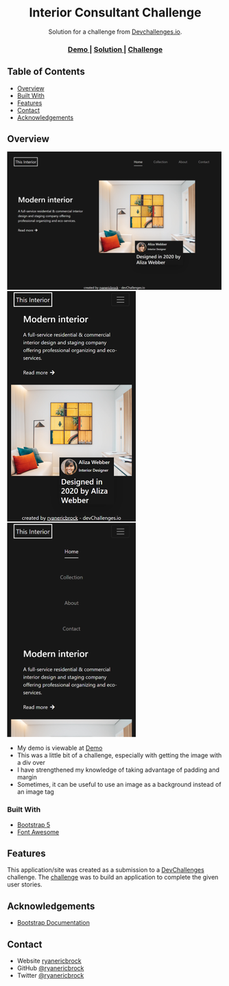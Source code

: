 <!-- Please update value in the {}  -->

<h1 align="center">Interior Consultant Challenge</h1>

<div align="center">
   Solution for a challenge from  <a href="http://devchallenges.io" target="_blank">Devchallenges.io</a>.
</div>

<div align="center">
  <h3>
    <a href="https://ryanericbrock.github.io/Interior-Consultant-Challenge/">
      Demo
    </a>
    <span> | </span>
    <a href="https://github.com/ryanericbrock/Interior-Consultant-Challenge">
      Solution
    </a>
    <span> | </span>
    <a href="https://devchallenges.io/challenges/Jymh2b2FyebRTUljkNcb">
      Challenge
    </a>
  </h3>
</div>

<!-- TABLE OF CONTENTS -->

## Table of Contents

- [Overview](#overview)
- [Built With](#built-with)
- [Features](#features)
- [Contact](#contact)
- [Acknowledgements](#acknowledgements)

<!-- OVERVIEW -->

## Overview

<img src="images/interior-consultant-desktop.png" style="width: 500px">
<img src="images/interior-consultant-mobile.png" style="width: 300px">
<img src="images/interior-consultant-hamburger.png" style="width: 300px">

- My demo is viewable at <a href="https://ryanericbrock.github.io/Interior-Consultant-Challenge/">Demo</a>
- This was a little bit of a challenge, especially with getting the image with a div over
- I have strengthened my knowledge of taking advantage of padding and margin
- Sometimes, it can be useful to use an image as a background instead of an image tag

### Built With

<!-- This section should list any major frameworks that you built your project using. Here are a few examples.-->

- [Bootstrap 5](https://getbootstrap.com/docs/5.0/getting-started/introduction/)
- [Font Awesome](https://fontawesome.com/)

## Features

<!-- List the features of your application or follow the template. Don't share the figma file here :) -->

This application/site was created as a submission to a [DevChallenges](https://devchallenges.io/challenges) challenge. The [challenge](https://devchallenges.io/challenges/Jymh2b2FyebRTUljkNcb) was to build an application to complete the given user stories.

## Acknowledgements

<!-- This section should list any articles or add-ons/plugins that helps you to complete the project. This is optional but it will help you in the future. For example -->

- [Bootstrap Documentation](https://getbootstrap.com/docs/5.0/getting-started/introduction/)

## Contact

- Website [ryanericbrock](https://ryanericbrock.com)
- GitHub [@ryanericbrock](https://github.com/ryanericbrock)
- Twitter [@ryanericbrock](https://twitter.com/ryanericbrock)
